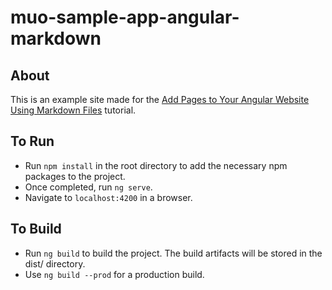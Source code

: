 # muo-sample-app-angular-markdown

## About 

This is an example site made for the [Add Pages to Your Angular Website Using Markdown Files](https://www.makeuseof.com/angular-markdown-files-website/) tutorial.

## To Run

* Run `npm install` in the root directory to add the necessary npm packages to the project.
* Once completed, run `ng serve`.
* Navigate to `localhost:4200` in a browser.

## To Build

* Run `ng build` to build the project. The build artifacts will be stored in the dist/ directory. 
* Use `ng build --prod` for a production build.

<br>
<br>
